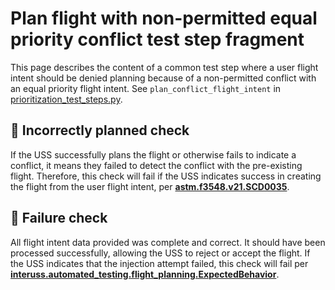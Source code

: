 # Plan flight with non-permitted equal priority conflict test step fragment

This page describes the content of a common test step where a user flight intent should be denied planning because of
a non-permitted conflict with an equal priority flight intent.
See `plan_conflict_flight_intent` in [prioritization_test_steps.py](prioritization_test_steps.py).

## 🛑 Incorrectly planned check

If the USS successfully plans the flight or otherwise fails to indicate a conflict, it means they failed to detect the
conflict with the pre-existing flight.
Therefore, this check will fail if the USS indicates success in creating the flight from the user flight intent,
per **[astm.f3548.v21.SCD0035](../../requirements/astm/f3548/v21.md)**.

## 🛑 Failure check

All flight intent data provided was complete and correct. It should have been processed successfully, allowing the USS
to reject or accept the flight. If the USS indicates that the injection attempt failed, this check will fail per
**[interuss.automated_testing.flight_planning.ExpectedBehavior](../../requirements/interuss/automated_testing/flight_planning.md)**.

